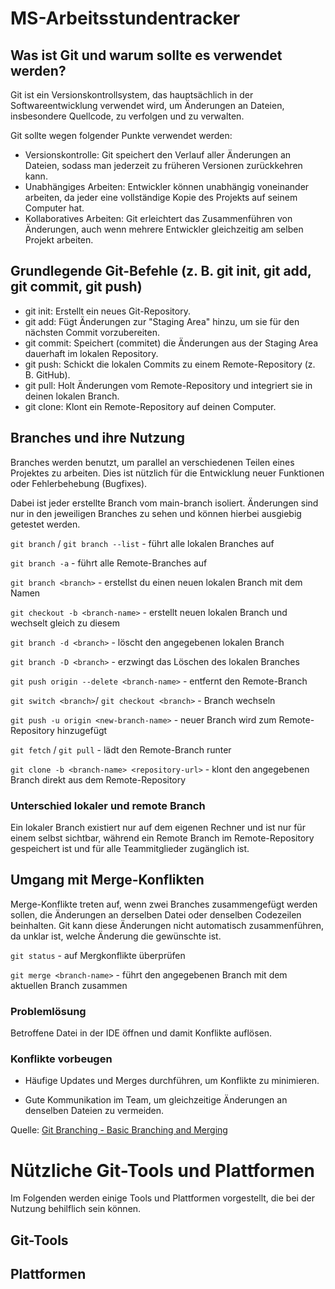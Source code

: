 # MS-Arbeitsstundentracker



## Was ist Git und warum sollte es verwendet werden?

Git ist ein Versionskontrollsystem, das hauptsächlich in der Softwareentwicklung verwendet wird, um Änderungen an Dateien, insbesondere Quellcode, zu verfolgen und zu verwalten.

Git sollte wegen folgender Punkte verwendet werden:

- Versionskontrolle: Git speichert den Verlauf aller Änderungen an Dateien, sodass man jederzeit zu früheren Versionen zurückkehren kann.
- Unabhängiges Arbeiten: Entwickler können unabhängig voneinander arbeiten, da jeder eine vollständige Kopie des Projekts auf seinem Computer hat.
- Kollaboratives Arbeiten: Git erleichtert das Zusammenführen von Änderungen, auch wenn mehrere Entwickler gleichzeitig am selben Projekt arbeiten.

## Grundlegende Git-Befehle (z. B. git init, git add, git commit, git push)

- git init: Erstellt ein neues Git-Repository.
- git add: Fügt Änderungen zur "Staging Area" hinzu, um sie für den nächsten Commit vorzubereiten.
- git commit: Speichert (commitet) die Änderungen aus der Staging Area dauerhaft im lokalen Repository.
- git push: Schickt die lokalen Commits zu einem Remote-Repository (z. B. GitHub).
- git pull: Holt Änderungen vom Remote-Repository und integriert sie in deinen lokalen Branch.
- git clone: Klont ein Remote-Repository auf deinen Computer.




## Branches und ihre Nutzung


Branches werden benutzt, um parallel an verschiedenen Teilen eines Projektes zu arbeiten. Dies ist 
nützlich für die Entwicklung neuer Funktionen oder Fehlerbehebung (Bugfixes). 

Dabei ist jeder erstellte Branch vom main-branch isoliert. Änderungen sind nur in den jeweiligen Branches zu sehen 
und können hierbei ausgiebig getestet werden.


`git branch` / `git branch --list`  - führt alle lokalen Branches auf 

`git branch -a`  - führt alle Remote-Branches auf


`git branch <branch>` - erstellst du einen neuen lokalen Branch mit dem Namen

`git checkout -b <branch-name>` - erstellt neuen lokalen Branch und wechselt gleich zu diesem



`git branch -d <branch>` - löscht den angegebenen lokalen Branch 

`git branch -D <branch>` - erzwingt das Löschen des lokalen Branches 

`git push origin --delete <branch-name>` - entfernt den Remote-Branch


`git switch <branch>`/ `git checkout <branch>` - Branch wechseln

`git push -u origin <new-branch-name>` - neuer Branch wird zum Remote-Repository hinzugefügt


`git fetch` / `git pull` - lädt den Remote-Branch runter

`git clone -b <branch-name> <repository-url>` - klont den angegebenen Branch direkt aus dem Remote-Repository



### Unterschied lokaler und remote Branch

Ein lokaler Branch existiert nur auf dem eigenen Rechner und 
ist nur für einem selbst sichtbar, während ein Remote Branch im Remote-Repository gespeichert ist 
und für alle Teammitglieder zugänglich ist.


## Umgang mit Merge-Konflikten

Merge-Konflikte treten auf, wenn zwei Branches zusammengefügt werden sollen, die Änderungen an derselben Datei oder denselben Codezeilen beinhalten. 
Git kann diese Änderungen nicht automatisch zusammenführen, da unklar ist, welche Änderung die gewünschte ist.

`git status` - auf Mergkonflikte überprüfen

`git merge <branch-name>` - führt den angegebenen Branch <branch-name> mit dem aktuellen Branch zusammen



### Problemlösung

Betroffene Datei in der IDE öffnen und damit Konflikte auflösen.


### Konflikte vorbeugen

- Häufige Updates und Merges durchführen, um Konflikte zu minimieren.

- Gute Kommunikation im Team, um gleichzeitige Änderungen an denselben Dateien zu vermeiden.


Quelle: [Git Branching - Basic Branching and Merging](https://git-scm.com/book/en/v2/Git-Branching-Basic-Branching-and-Merging) 

# Nützliche Git-Tools und Plattformen

Im Folgenden werden einige Tools und Plattformen vorgestellt,
die bei der Nutzung behilflich sein können.

## Git-Tools


## Plattformen